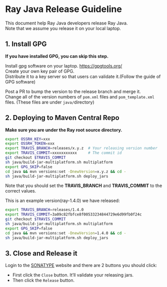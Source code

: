 # Ray Java Release Guideline

This document help Ray Java developers release Ray Java.  
Note that we assume you release it on your local laptop.

## 1. Install GPG
**If you have installed GPG, you can skip this step.**  

Install gpg software on your laptop. https://gpgtools.org/  
Create your own key pair of GPG.  
Distribute it to a key server so that users can validate it.(Follow the guide of GPG software)
  
Post a PR to bump the version to the release branch and merge it.  
Change all of the version numbers of `pom.xml` files and `pom_template.xml` files. (These files are under `java/`directory)


## 2. Deploying to Maven Central Repo

**Make sure you are under the Ray root source directory.**
```bash
export OSSRH_KEY=xxx
export OSSRH_TOKEN=xxx
export TRAVIS_BRANCH=releases/x.y.z  # Your releasing version number
export TRAVIS_COMMIT=xxxxxxxxxxx     # The commit id
git checkout $TRAVIS_COMMIT
sh java/build-jar-multiplatform.sh multiplatform
export GPG_SKIP=false
cd java && mvn versions:set -DnewVersion=x.y.z && cd -
sh java/build-jar-multiplatform.sh deploy_jars
```

Note that you should set the **TRAVIS_BRANCH** and **TRAVIS_COMMIT** to the correct values.

This is an example version(ray-1.4.0) we have released:
```bash
export TRAVIS_BRANCH=releases/1.4.0
export TRAVIS_COMMIT=3a09c82fbfce8f00533234844729e6d99fb0f24c
git checkout $TRAVIS_COMMIT
sh java/build-jar-multiplatform.sh multiplatform
export GPG_SKIP=false
cd java && mvn versions:set -DnewVersion=1.4.0 && cd -
sh java/build-jar-multiplatform.sh deploy_jars
```

## 3. Close and Release it

Login to the [SONATYPE](https://oss.sonatype.org/) website and there are 2 buttons you should click:  
- First click the `Close` button. It’ll validate your releasing jars.  
- Then click the `Release` button.
